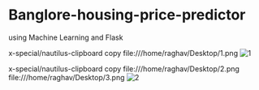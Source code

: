 # Banglore-housing-price-predictor
using Machine Learning and Flask

x-special/nautilus-clipboard
copy
file:///home/raghav/Desktop/1.png
![1](https://user-images.githubusercontent.com/58854732/128207063-fb3f7175-5ed3-46c6-ad80-ba9606dd0a00.png)

x-special/nautilus-clipboard
copy
file:///home/raghav/Desktop/2.png
file:///home/raghav/Desktop/3.png
![2](https://user-images.githubusercontent.com/58854732/128207095-19983d9e-8ba4-4ce0-aadf-c3fd93e25f75.png)

